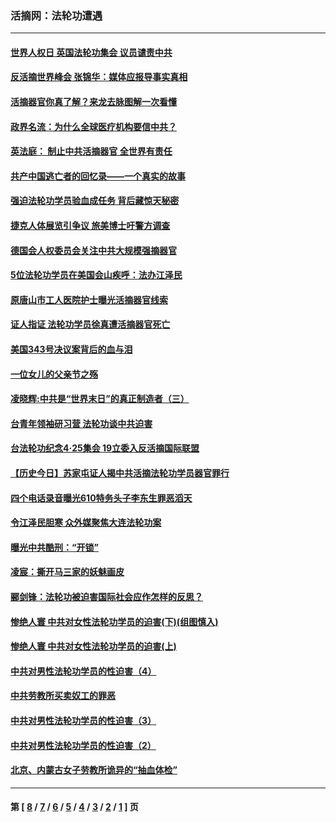 ### 活摘网：法轮功遭遇
---
#### [世界人权日 英国法轮功集会 议员谴责中共](../../pages/nf5881/n13431763.md?04070430) 
#### [反活摘世界峰会 张锦华：媒体应报导事实真相](../../pages/nf5881/n13278502.md?04070430) 
#### [活摘器官你真了解？来龙去脉图解一次看懂](../../pages/nf5881/n13013820.md?04070430) 
#### [政界名流：为什么全球医疗机构要信中共？](../../pages/nf5881/n11945479.md?04070430) 
#### [英法庭： 制止中共活摘器官 全世界有责任](../../pages/nf5881/n11330691.md?04070430) 
#### [共产中国逃亡者的回忆录——一个真实的故事](../../pages/nf5881/n10918649.md?04070430) 
#### [强迫法轮功学员验血成任务 背后藏惊天秘密](../../pages/nf5881/n4252384.md?04070430) 
#### [捷克人体展览引争议 旅美博士吁警方调查](../../pages/nf5881/n9429187.md?04070430) 
#### [德国会人权委员会关注中共大规模强摘器官](../../pages/nf5881/n8418950.md?04070430) 
#### [5位法轮功学员在美国会山疾呼：法办江泽民](../../pages/nf5881/n8101519.md?04070430) 
#### [原唐山市工人医院护士曝光活摘器官线索](../../pages/nf5881/n8076384.md?04070430) 
#### [证人指证 法轮功学员徐真遭活摘器官死亡](../../pages/nf5881/n8042467.md?04070430) 
#### [美国343号决议案背后的血与泪](../../pages/nf5881/n8020684.md?04070430) 
#### [一位女儿的父亲节之殇](../../pages/nf5881/n8014122.md?04070430) 
#### [凌晓辉:中共是“世界末日”的真正制造者（三）](../../pages/nf5881/n4210333.md?04070430) 
#### [台青年领袖研习营 法轮功谈中共迫害](../../pages/nf5881/n4141857.md?04070430) 
#### [台法轮功纪念4‧25集会 19立委入反活摘国际联盟](../../pages/nf5881/n4141821.md?04070430) 
#### [【历史今日】苏家屯证人揭中共活摘法轮功学员器官罪行](../../pages/nf5881/n4135912.md?04070430) 
#### [四个电话录音曝光610特务头子李东生罪恶滔天](../../pages/nf5881/n4040060.md?04070430) 
#### [令江泽民胆寒 众外媒聚焦大连法轮功案](../../pages/nf5881/n3932671.md?04070430) 
#### [曝光中共酷刑：“开锁”](../../pages/nf5881/n3889373.md?04070430) 
#### [凌宸：撕开马三家的妖魅画皮](../../pages/nf5881/n3849369.md?04070430) 
#### [郦剑锋：法轮功被迫害国际社会应作怎样的反思？](../../pages/nf5881/n3824560.md?04070430) 
#### [惨绝人寰 中共对女性法轮功学员的迫害(下)(组图慎入)](../../pages/nf5881/n3816285.md?04070430) 
#### [惨绝人寰 中共对女性法轮功学员的迫害(上)](../../pages/nf5881/n3815374.md?04070430) 
#### [中共对男性法轮功学员的性迫害（4）](../../pages/nf5881/n3769144.md?04070430) 
#### [中共劳教所买卖奴工的罪恶](../../pages/nf5881/n3769378.md?04070430) 
#### [中共对男性法轮功学员的性迫害（3）](../../pages/nf5881/n3768231.md?04070430) 
#### [中共对男性法轮功学员的性迫害（2）](../../pages/nf5881/n3767211.md?04070430) 
#### [北京、内蒙古女子劳教所诡异的“抽血体检”](../../pages/nf5881/n3753158.md?04070430) 

---
#### 第 [ [8](./8.md?04070430) / [7](./7.md?04070430) / [6](./6.md?04070430) / [5](./5.md?04070430) / [4](./4.md?04070430) / [3](./3.md?04070430) / [2](./2.md?04070430) / [1](./1.md?04070430) ] 页
